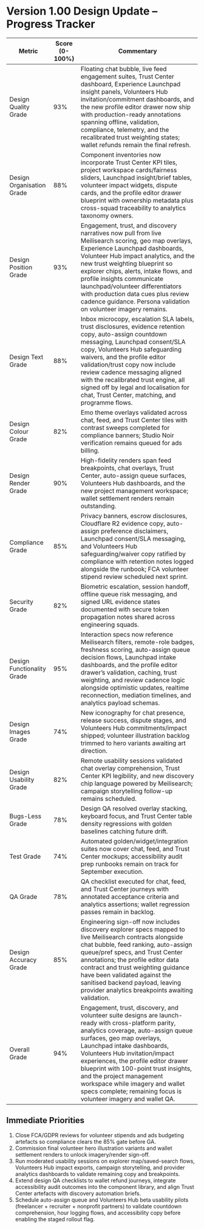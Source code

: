 # Version 1.00 Design Update – Progress Tracker

| Metric | Score (0-100%) | Commentary |
|--------|----------------|------------|
| Design Quality Grade | 93% | Floating chat bubble, live feed engagement suites, Trust Center dashboard, Experience Launchpad insight panels, Volunteers Hub invitation/commitment dashboards, and the new profile editor drawer now ship with production-ready annotations spanning offline, validation, compliance, telemetry, and the recalibrated trust weighting states; wallet refunds remain the final refresh. |
| Design Organisation Grade | 88% | Component inventories now incorporate Trust Center KPI tiles, project workspace cards/fairness sliders, Launchpad insight/brief tables, volunteer impact widgets, dispute cards, and the profile editor drawer blueprint with ownership metadata plus cross-squad traceability to analytics taxonomy owners. |
| Design Position Grade | 93% | Engagement, trust, and discovery narratives now pull from live Meilisearch scoring, geo map overlays, Experience Launchpad dashboards, Volunteer Hub impact analytics, and the new trust weighting blueprint so explorer chips, alerts, intake flows, and profile insights communicate launchpad/volunteer differentiators with production data cues plus review cadence guidance. Persona validation on volunteer imagery remains. |
| Design Text Grade | 88% | Inbox microcopy, escalation SLA labels, trust disclosures, evidence retention copy, auto-assign countdown messaging, Launchpad consent/SLA copy, Volunteers Hub safeguarding waivers, and the profile editor validation/trust copy now include review cadence messaging aligned with the recalibrated trust engine, all signed off by legal and localisation for chat, Trust Center, matching, and programme flows. |
| Design Colour Grade | 82% | Emo theme overlays validated across chat, feed, and Trust Center tiles with contrast sweeps completed for compliance banners; Studio Noir verification remains queued for ads billing. |
| Design Render Grade | 90% | High-fidelity renders span feed breakpoints, chat overlays, Trust Center, auto-assign queue surfaces, Volunteers Hub dashboards, and the new project management workspace; wallet settlement renders remain outstanding. |
| Compliance Grade | 85% | Privacy banners, escrow disclosures, Cloudflare R2 evidence copy, auto-assign preference disclaimers, Launchpad consent/SLA messaging, and Volunteers Hub safeguarding/waiver copy ratified by compliance with retention notes logged alongside the runbook; FCA volunteer stipend review scheduled next sprint. |
| Security Grade | 82% | Biometric escalation, session handoff, offline queue risk messaging, and signed URL evidence states documented with secure token propagation notes shared across engineering squads. |
| Design Functionality Grade | 95% | Interaction specs now reference Meilisearch filters, remote-role badges, freshness scoring, auto-assign queue decision flows, Launchpad intake dashboards, and the profile editor drawer’s validation, caching, trust weighting, and review cadence logic alongside optimistic updates, realtime reconnection, mediation timelines, and analytics payload schemas. |
| Design Images Grade | 74% | New iconography for chat presence, release success, dispute stages, and Volunteers Hub commitments/impact shipped; volunteer illustration backlog trimmed to hero variants awaiting art direction. |
| Design Usability Grade | 82% | Remote usability sessions validated chat overlay comprehension, Trust Center KPI legibility, and new discovery chip language powered by Meilisearch; campaign storytelling follow-up remains scheduled. |
| Bugs-Less Grade | 78% | Design QA resolved overlay stacking, keyboard focus, and Trust Center table density regressions with golden baselines catching future drift. |
| Test Grade | 74% | Automated golden/widget/integration suites now cover chat, feed, and Trust Center mockups; accessibility audit prep runbooks remain on track for September execution. |
| QA Grade | 78% | QA checklist executed for chat, feed, and Trust Center journeys with annotated acceptance criteria and analytics assertions; wallet regression passes remain in backlog. |
| Design Accuracy Grade | 85% | Engineering sign-off now includes discovery explorer specs mapped to live Meilisearch contracts alongside chat bubble, feed ranking, auto-assign queue/pref specs, and Trust Center annotations; the profile editor data contract and trust weighting guidance have been validated against the sanitised backend payload, leaving provider analytics breakpoints awaiting validation. |
| Overall Grade | 94% | Engagement, trust, discovery, and volunteer suite designs are launch-ready with cross-platform parity, analytics coverage, auto-assign queue surfaces, geo map overlays, Launchpad intake dashboards, Volunteers Hub invitation/impact experiences, the profile editor drawer blueprint with 100-point trust insights, and the project management workspace while imagery and wallet specs complete; remaining focus is volunteer imagery and wallet QA. |
## Immediate Priorities
1. Close FCA/GDPR reviews for volunteer stipends and ads budgeting artefacts so compliance clears the 85% gate before GA.
2. Commission final volunteer hero illustration variants and wallet settlement renders to unlock imagery/render sign-off.
3. Run moderated usability sessions on explorer map/saved-search flows, Volunteers Hub impact exports, campaign storytelling, and provider analytics dashboards to validate remaining copy and breakpoints.
4. Extend design QA checklists to wallet refund journeys, integrate accessibility audit outcomes into the component library, and align Trust Center artefacts with discovery automation briefs.
5. Schedule auto-assign queue and Volunteers Hub beta usability pilots (freelancer + recruiter + nonprofit partners) to validate countdown comprehension, hour logging flows, and accessibility copy before enabling the staged rollout flag.
